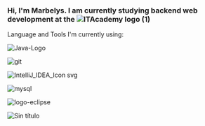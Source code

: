 ### Hi, I'm Marbelys. I am currently studying backend web development at the  ![ITAcademy logo (1)](https://github.com/MarbelysGomez/MarbelysGomez/assets/137915980/435bb77e-ffd3-4f90-a0a6-1c0000622c0d)


Language and Tools I'm currently using:  

![Java-Logo](https://github.com/MarbelysGomez/MarbelysGomez/assets/137915980/6be23417-dc0b-4ae6-8900-deaeb6d153fd)

![git](https://github.com/MarbelysGomez/MarbelysGomez/assets/137915980/3dd4b4f4-9b5c-4d5b-99bd-ce9e916aa349)

![IntelliJ_IDEA_Icon svg](https://github.com/MarbelysGomez/MarbelysGomez/assets/137915980/da168403-5ad7-4c00-814d-7f7a32fffe5a)

![mysql](https://github.com/MarbelysGomez/MarbelysGomez/assets/137915980/8ccb5bbd-1ee8-47c6-890f-30d47ab06f36)

![logo-eclipse](https://github.com/MarbelysGomez/MarbelysGomez/assets/137915980/95abb4ee-0c25-4eba-bc28-b2cf20ed3fdc)

![Sin título](https://github.com/MarbelysGomez/MarbelysGomez/assets/137915980/7d76cd58-2a7e-453b-8b53-28796a8aa925)










<!--
**MarbelysGomez/MarbelysGomez** is a ✨ _special_ ✨ repository because its `README.md` (this file) appears on your GitHub profile.

Here are some ideas to get you started:

- 🔭 I’m currently working on ...
- 🌱 I’m currently learning ...
- 👯 I’m looking to collaborate on ...
- 🤔 I’m looking for help with ...
- 💬 Ask me about ...
- 📫 How to reach me: ...
- 😄 Pronouns: ...
- ⚡ Fun fact: ...
-->
